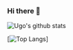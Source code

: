 ### Hi there 👋

<!--
**Ugo-OClock/Ugo-OClock** is a ✨ _special_ ✨ repository because its `README.md` (this file) appears on your GitHub profile.

Here are some ideas to get you started:

- 🔭 I’m currently working on ...
- 🌱 I’m currently learning ...
- 👯 I’m looking to collaborate on ...
- 🤔 I’m looking for help with ...
- 💬 Ask me about ...
- 📫 How to reach me: ...
- 😄 Pronouns: ...
- ⚡ Fun fact: ...
-->


![Ugo's github stats](https://github-readme-stats-ugo-oclock.vercel.app/api?username=Ugo-OClock&count_private=true&show_icons=true)  

[![Top Langs](https://github-readme-stats-ugo-oclock.vercel.app/api/top-langs/?username=Ugo-OClock&langs_count=10)]
